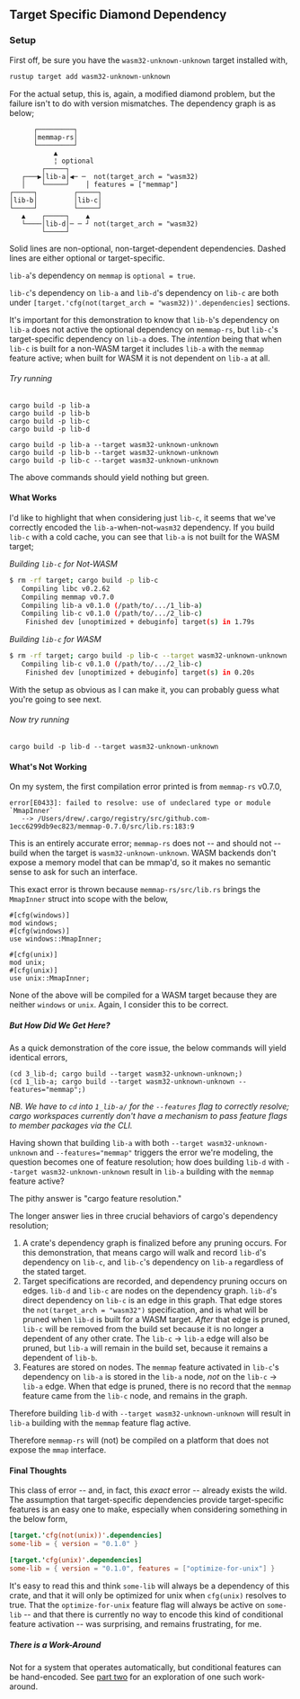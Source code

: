 ## Target Specific Diamond Dependency

### Setup

First off, be sure you have the `wasm32-unknown-unknown` target installed with,

```sh
rustup target add wasm32-unknown-unknown
```

For the actual setup, this is, again, a modified diamond problem, but the failure isn't to do with version mismatches. The dependency graph is as below;

```
      ┌─────────┐
      │memmap-rs│
      └─────────┘
           ▲
           ¦ optional
        ┌─────┐
   ┌───▶│lib-a│◀─ ─  not(target_arch = "wasm32)
   │    └─────┘    │ features = ["memmap"]
┌─────┐         ┌─────┐
│lib-b│         │lib-c│
└─────┘         └─────┘
   ▲    ┌─────┐    ▲
   └────│lib-d│─ ─ ┘ not(target_arch = "wasm32)
        └─────┘
```

Solid lines are non-optional, non-target-dependent dependencies. Dashed lines are either optional or target-specific.

`lib-a`'s dependency on `memmap` is `optional = true`.

`lib-c`'s dependency on `lib-a` and `lib-d`'s dependency on `lib-c` are both under `[target.'cfg(not(target_arch = "wasm32))'.dependencies]` sections.

It's important for this demonstration to know that `lib-b`'s dependency on `lib-a` does not active the optional dependency on `memmap-rs`, but `lib-c`'s target-specific dependency on `lib-a` does. The _intention_ being that when `lib-c` is built for a non-WASM target it includes `lib-a` with the `memmap` feature active; when built for WASM it is not dependent on `lib-a` at all.

###### Try running

```
cargo build -p lib-a
cargo build -p lib-b
cargo build -p lib-c
cargo build -p lib-d

cargo build -p lib-a --target wasm32-unknown-unknown
cargo build -p lib-b --target wasm32-unknown-unknown
cargo build -p lib-c --target wasm32-unknown-unknown
```

The above commands should yield nothing but green.

#### What Works

I'd like to highlight that when considering just `lib-c`, it seems that we've correctly encoded the `lib-a`-when-not-`wasm32` dependency. If you build `lib-c` with a cold cache, you can see that `lib-a` is not built for the WASM target;

*Building `lib-c` for Not-WASM*
```sh
$ rm -rf target; cargo build -p lib-c
   Compiling libc v0.2.62
   Compiling memmap v0.7.0
   Compiling lib-a v0.1.0 (/path/to/.../1_lib-a)
   Compiling lib-c v0.1.0 (/path/to/.../2_lib-c)
    Finished dev [unoptimized + debuginfo] target(s) in 1.79s
```


*Building `lib-c` for WASM*
```sh
$ rm -rf target; cargo build -p lib-c --target wasm32-unknown-unknown
   Compiling lib-c v0.1.0 (/path/to/.../2_lib-c)
    Finished dev [unoptimized + debuginfo] target(s) in 0.20s
```

With the setup as obvious as I can make it, you can probably guess what you're going to see next.

###### Now try running

```
cargo build -p lib-d --target wasm32-unknown-unknown
```

#### What's Not Working

On my system, the first compilation error printed is from `memmap-rs` v0.7.0,

```
error[E0433]: failed to resolve: use of undeclared type or module `MmapInner`
   --> /Users/drew/.cargo/registry/src/github.com-1ecc6299db9ec823/memmap-0.7.0/src/lib.rs:183:9
```

This is an entirely accurate error; `memmap-rs` does not -- and should not -- build when the target is `wasm32-unknown-unknown`. WASM backends don't expose a memory model that can be mmap'd, so it makes no semantic sense to ask for such an interface.

This exact error is thrown because `memmap-rs/src/lib.rs` brings the `MmapInner` struct into scope with the below,

```
#[cfg(windows)]
mod windows;
#[cfg(windows)]
use windows::MmapInner;

#[cfg(unix)]
mod unix;
#[cfg(unix)]
use unix::MmapInner;
```

None of the above will be compiled for a WASM target because they are neither `windows` or `unix`. Again, I consider this to be correct.

##### But How Did We Get Here?

As a quick demonstration of the core issue, the below commands will yield identical errors,

```
(cd 3_lib-d; cargo build --target wasm32-unknown-unknown;)
(cd 1_lib-a; cargo build --target wasm32-unknown-unknown --features="memmap";)
```

_NB. We have to `cd` into `1_lib-a/` for the `--features` flag to correctly resolve; cargo workspaces currently don't have a mechanism to pass feature flags to member packages via the CLI._

Having shown that building `lib-a` with both `--target wasm32-unknown-unknown` and `--features="memmap"` triggers the error we're modeling, the question becomes one of feature resolution; how does building `lib-d` with `--target wasm32-unknown-unknown` result in `lib-a` building with the `memmap` feature active?

The pithy answer is "cargo feature resolution."

The longer answer lies in three crucial behaviors of cargo's dependency resolution;
1. A crate's dependency graph is finalized before any pruning occurs.
   For this demonstration, that means cargo will walk and record `lib-d`'s dependency on `lib-c`, and `lib-c`'s dependency on `lib-a` regardless of the stated target.
2. Target specifications are recorded, and dependency pruning occurs on edges.
   `lib-d` and `lib-c` are nodes on the dependency graph. `lib-d`'s direct dependency on `lib-c` is an edge in this graph. That edge stores the `not(target_arch = "wasm32")` specification, and is what will be pruned when `lib-d` is built for a WASM target. _After_ that edge is pruned, `lib-c` will be removed from the build set because it is no longer a dependent of any other crate. The `lib-c` -> `lib-a` edge will also be pruned, but `lib-a` will remain in the build set, because it remains a dependent of `lib-b`.
3. Features are stored on nodes.
   The `memmap` feature activated in `lib-c`'s dependency on `lib-a` is stored in the `lib-a` node, _not_ on the `lib-c` -> `lib-a` edge. When that edge is pruned, there is no record that the `memmap` feature came from the `lib-c` node, and remains in the graph.

Therefore building `lib-d` with `--target wasm32-unknown-unknown` will result in `lib-a` building with the `memmap` feature flag active.

Therefore `memmap-rs` will (not) be compiled on a platform that does not expose the `mmap` interface.

#### Final Thoughts

This class of error -- and, in fact, this _exact_ error -- already exists the wild. The assumption that target-specific dependencies provide target-specific features is an easy one to make, especially when considering something in the below form,

```toml
[target.'cfg(not(unix))'.dependencies]
some-lib = { version = "0.1.0" }

[target.'cfg(unix)'.dependencies]
some-lib = { version = "0.1.0", features = ["optimize-for-unix"] }
```

It's easy to read this and think `some-lib` will always be a dependency of this crate, and that it will only be optimized for unix when `cfg(unix)` resolves to true. That the `optimize-for-unix` feature flag will always be active on `some-lib` -- and that there is currently no way to encode this kind of conditional feature activation -- was surprising, and remains frustrating, for me.

##### There is a Work-Around

Not for a system that operates automatically, but conditional features can be hand-encoded. See [part two](../2_solved-with-features/) for an exploration of one such work-around.
